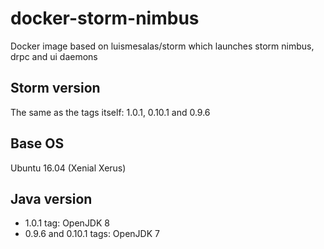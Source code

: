 # docker-storm-nimbus
Docker image based on luismesalas/storm which launches storm nimbus, drpc and ui daemons

## Storm version
The same as the tags itself: 1.0.1, 0.10.1 and 0.9.6

## Base OS
Ubuntu 16.04 (Xenial Xerus)

## Java version
- 1.0.1 tag: OpenJDK 8
- 0.9.6 and 0.10.1 tags: OpenJDK 7



